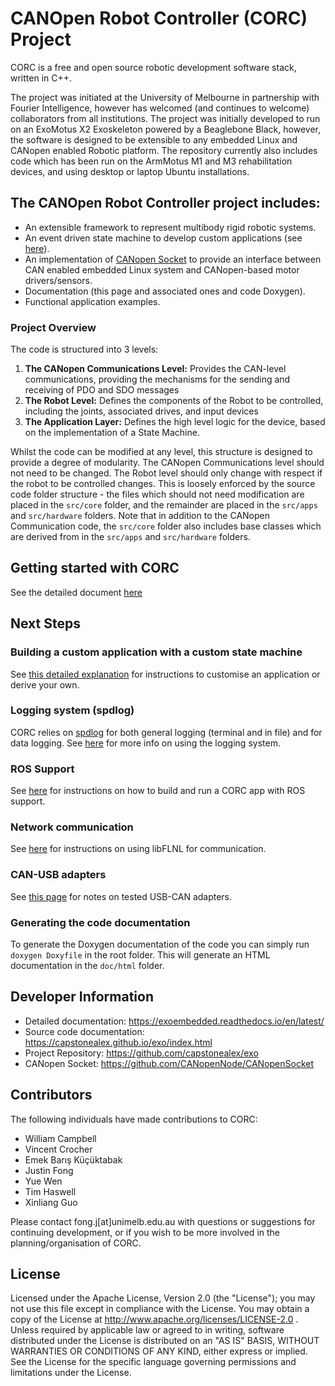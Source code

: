 # CANOpen Robot Controller (CORC) Project

CORC is a free and open source robotic development software stack, written in C++.

The project was initiated at the University of Melbourne in partnership with Fourier Intelligence, however has welcomed (and continues to welcome) collaborators from all institutions. The project was initially developed to run on an ExoMotus X2 Exoskeleton powered by a Beaglebone Black, however, the software is designed to be extensible to any embedded Linux and CANopen enabled Robotic platform. The repository currently also includes code which has been run on the ArmMotus M1 and M3 rehabilitation devices, and using desktop or laptop Ubuntu installations.

## The CANOpen Robot Controller project includes:

- An extensible framework to represent multibody rigid robotic systems.
- An event driven state machine to develop custom applications (see [here](doc/3.Software/StateMachine.md)).
- An implementation of [CANopen Socket](https://github.com/CANopenNode/CANopenSocket) to provide an interface between CAN enabled embedded Linux system and CANopen-based motor drivers/sensors.
- Documentation (this page and associated ones and code Doxygen).
- Functional application examples.

### Project Overview

The code is structured into 3 levels:

1. **The CANopen Communications Level:** Provides the CAN-level communications, providing the mechanisms for the sending and receiving of PDO and SDO messages
2. **The Robot Level:** Defines the components of the Robot to be controlled, including the joints, associated drives, and input devices
3. **The Application Layer:** Defines the high level logic for the device, based on the implementation of a State Machine.

Whilst the code can be modified at any level, this structure is designed to provide a degree of modularity. The CANopen Communications level should not need to be changed. The Robot level should only change with respect if the robot to be controlled changes. This is loosely enforced by the source code folder structure - the files which should not need modification are placed in the `src/core` folder, and the remainder are placed in the `src/apps` and `src/hardware` folders. Note that in addition to the CANopen Communication code, the `src/core` folder also includes base classes which are derived from in the `src/apps` and `src/hardware` folders. 

## Getting started with CORC
See the detailed document [here](doc/1.GettingStarted/GettingStarted.md) 

## Next Steps
### Building a custom application with a custom state machine
See [this detailed explanation](doc/3.Software/CustomApplication.md) for instructions to customise an application or derive your own.

### Logging system (spdlog)
CORC relies on [spdlog](https://github.com/gabime/spdlog) for both general logging (terminal and in file) and for data logging.
See [here](doc/3.Software/Logging.md) for more info on using the logging system.

### ROS Support
See [here](doc/1.GettingStarted/Simulation.md) for instructions on how to build and run a CORC app with ROS support.

### Network communication
See [here](doc/3.Software/NetworkCommunication.md) for instructions on using libFLNL for communication.

### CAN-USB adapters
See [this page](doc/2.Hardware/USBCANadapters.md) for notes on tested USB-CAN adapters.

### Generating the code documentation
To generate the Doxygen documentation of the code you can simply run `doxygen Doxyfile` in the root folder. This will generate an HTML documentation in the `doc/html` folder.

## Developer Information

- Detailed documentation: https://exoembedded.readthedocs.io/en/latest/
- Source code documentation: https://capstonealex.github.io/exo/index.html
- Project Repository: https://github.com/capstonealex/exo
- CANopen Socket: https://github.com/CANopenNode/CANopenSocket


## Contributors
The following individuals have made contributions to CORC:

- William Campbell
- Vincent Crocher
- Emek Barış Küçüktabak 
- Justin Fong
- Yue Wen
- Tim Haswell
- Xinliang Guo

Please contact fong.j[at]unimelb.edu.au with questions or suggestions for continuing development, or if you wish to be more involved in the planning/organisation of CORC.

## License
Licensed under the Apache License, Version 2.0 (the "License"); you may not use this file except in compliance with the License. You may obtain a copy of the License at http://www.apache.org/licenses/LICENSE-2.0 .
Unless required by applicable law or agreed to in writing, software distributed under the License is distributed on an "AS IS" BASIS, WITHOUT WARRANTIES OR CONDITIONS OF ANY KIND, either express or implied. See the License for the specific language governing permissions and limitations under the License.

